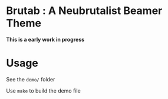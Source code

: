 # Brutab : A Neubrutalist Beamer Theme

**This is a early work in progress**

# Usage 

See the `demo/` folder

Use `make` to build the demo file
